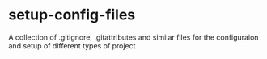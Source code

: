 # setup-config-files
A collection of .gitignore, .gitattributes and similar files for the configuraion and setup of different types of project
